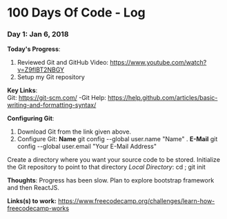 # 100 Days Of Code - Log

### Day 1: Jan 6, 2018

**Today's Progress**: 
1. Reviewed Git and GitHub Video: https://www.youtube.com/watch?v=Z9fIBT2NBGY
2. Setup my Git repository

**Key Links**:  
                Git: https://git-scm.com/
-Git Help: https://help.github.com/articles/basic-writing-and-formatting-syntax/

**Configuring Git**:
1. Download Git from the link given above.
2. Configure Git: **Name** git config --global user.name "Name" . **E-Mail** git config --global user.email "Your E-Mail Address"
    
Create a directory where you want your source code to be stored. Initialize the Git repository to point to that directory
*Local Directory*: cd <directory>; git init
  
**Thoughts**: Progress has been slow. Plan to explore bootstrap framework and then ReactJS.

**Links(s) to work:** https://www.freecodecamp.org/challenges/learn-how-freecodecamp-works
